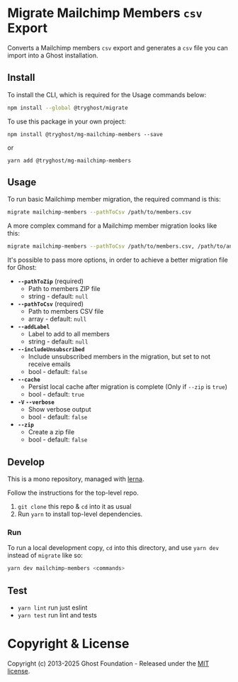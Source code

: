 # Migrate Mailchimp Members `csv` Export

Converts a Mailchimp members `csv` export and generates a `csv` file you can import into a Ghost installation.


## Install

To install the CLI, which is required for the Usage commands below:

```sh
npm install --global @tryghost/migrate
```

To use this package in your own project:

`npm install @tryghost/mg-mailchimp-members --save`

or

`yarn add @tryghost/mg-mailchimp-members`


## Usage

To run basic Mailchimp member migration, the required command is this:

```sh
migrate mailchimp-members --pathToCsv /path/to/members.csv
```

A more complex command for a Mailchimp member migration looks like this:

```sh
migrate mailchimp-members --pathToCsv /path/to/members.csv, /path/to/another-members.csv --addLabel 'Migrated' --includeUnsubscribed false --verbose true
```

It's possible to pass more options, in order to achieve a better migration file for Ghost:

- **`--pathToZip`** (required)
    - Path to members ZIP file
    - string - default: `null`
- **`--pathToCsv`** (required)
    - Path to members CSV file
    - array - default: `null`
- **`--addLabel`**
    - Label to add to all members
    - string - default: `null`
- **`--includeUnsubscribed`** 
    - Include unsubscribed members in the migration, but set to not receive emails
    - bool - default: `false`
- **`--cache`** 
    - Persist local cache after migration is complete (Only if `--zip` is `true`)
    - bool - default: `true`
- **`-V` `--verbose`** 
    - Show verbose output
    - bool - default: `false`
- **`--zip`** 
    - Create a zip file
    - bool - default: `false`   


## Develop

This is a mono repository, managed with [lerna](https://lerna.js.org).

Follow the instructions for the top-level repo.
1. `git clone` this repo & `cd` into it as usual
2. Run `yarn` to install top-level dependencies.


### Run

To run a local development copy, `cd` into this directory, and use `yarn dev` instead of `migrate` like so:

```sh
yarn dev mailchimp-members <commands>
```


## Test

- `yarn lint` run just eslint
- `yarn test` run lint and tests


# Copyright & License

Copyright (c) 2013-2025 Ghost Foundation - Released under the [MIT license](LICENSE).
